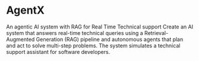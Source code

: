 # AgentX
An agentic AI system with RAG for Real Time Technical support
Create an AI system that answers real-time technical queries 
using a Retrieval-Augmented Generation (RAG) pipeline and autonomous 
agents that plan and act to solve multi-step problems. The system 
simulates a technical support assistant for software developers.

